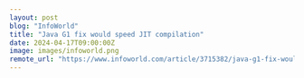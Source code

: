 ```yaml
---
layout: post
blog: "InfoWorld"
title: "Java G1 fix would speed JIT compilation"
date: 2024-04-17T09:00:00Z
image: images/infoworld.png
remote_url: "https://www.infoworld.com/article/3715382/java-g1-fix-would-speed-jit-compilation.html#tk.rss_applicationdevelopment"
---
```

